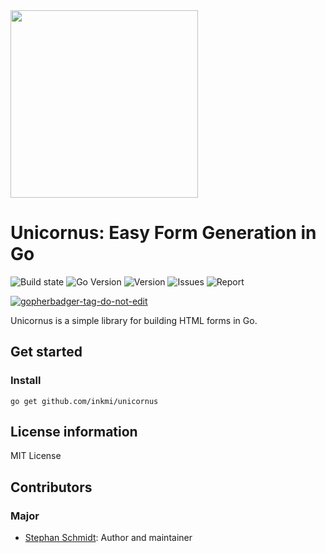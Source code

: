 <img src="https://raw.githubusercontent.com/inkmi/unicornus/master/UnicornusLogol.png" width="300">

# Unicornus: Easy Form Generation in Go

![Build state](https://github.com/StephanSchmidt/erro/actions/workflows/test.yml/badge.svg)  ![Go Version](https://img.shields.io/github/go-mod/go-version/StephanSchmidt/erro) ![Version](https://img.shields.io/github/v/tag/StephanSchmidt/erro?include_prereleases)  ![Issues](https://img.shields.io/github/issues/StephanSchmidt/erro) ![Report](https://goreportcard.com/badge/github.com/StephanSchmidt/erro)

<a href='https://github.com/jpoles1/gopherbadger' target='_blank'>![gopherbadger-tag-do-not-edit](https://img.shields.io/badge/Go%20Coverage-79%25-brightgreen.svg?longCache=true&style=flat)</a>

Unicornus is a simple library for building HTML forms in Go.

## Get started

### Install

```shell
go get github.com/inkmi/unicornus
```

## License information

MIT License

## Contributors

### Major

- [Stephan Schmidt](https://github.com/StephanSchmidt): Author and maintainer
